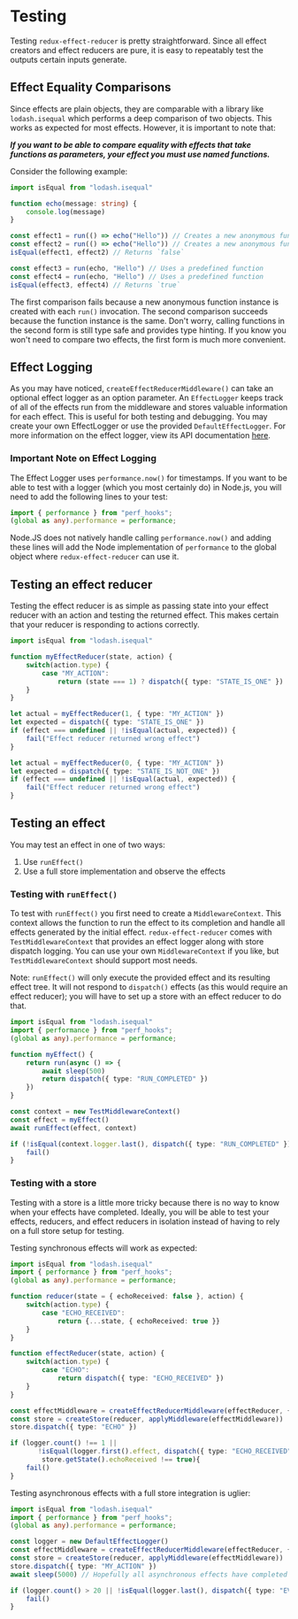 # Testing
Testing `redux-effect-reducer` is pretty straightforward. Since all effect creators and effect reducers are pure, it is easy to repeatably test the outputs certain inputs generate.

## Effect Equality Comparisons
Since effects are plain objects, they are comparable with a library like `lodash.isequal` which performs a deep comparison of two objects. This works as expected for most effects. However, it is important to note that:

***If you want to be able to compare equality with effects that take functions as parameters, your effect you must use named functions.***

Consider the following example:

```typescript
import isEqual from "lodash.isequal"

function echo(message: string) {
    console.log(message)
}

const effect1 = run(() => echo("Hello")) // Creates a new anonymous function
const effect2 = run(() => echo("Hello")) // Creates a new anonymous function
isEqual(effect1, effect2) // Returns `false`

const effect3 = run(echo, "Hello") // Uses a predefined function
const effect4 = run(echo, "Hello") // Uses a predefined function
isEqual(effect3, effect4) // Returns `true`
```

The first comparison fails because a new anonymous function instance is created with each `run()` invocation. The second comparison succeeds because the function instance is the same. Don't worry, calling functions in the second form is still type safe and provides type hinting. If you know you won't need to compare two effects, the first form is much more convenient.

## Effect Logging
As you may have noticed, `createEffectReducerMiddleware()` can take an optional effect logger as an option parameter. An `EffectLogger` keeps track of all of the effects run from the middleware and stores valuable information for each effect. This is useful for both testing and debugging. You may create your own EffectLogger or use the provided `DefaultEffectLogger`. For more information on the effect logger, view its API documentation [here](api.md#EffectLogger).

### Important Note on Effect Logging
The Effect Logger uses `performance.now()` for timestamps. If you want to be able to test with a logger (which you most certainly do) in Node.js, you will need to add the following lines to your test:

```typescript
import { performance } from "perf_hooks";
(global as any).performance = performance;
```

Node.JS does not natively handle calling `performance.now()` and adding these lines will add the Node implementation of `performance` to the global object where `redux-effect-reducer` can use it.


## Testing an effect reducer
Testing the effect reducer is as simple as passing state into your effect reducer with an action and testing the returned effect. This makes certain that your reducer is responding to actions correctly.

```typescript
import isEqual from "lodash.isequal"

function myEffectReducer(state, action) {
    switch(action.type) {
        case "MY_ACTION":
            return (state === 1) ? dispatch({ type: "STATE_IS_ONE" }) : dispatch({ type: "STATE_IS_NOT_ONE" })
    }
}

let actual = myEffectReducer(1, { type: "MY_ACTION" })
let expected = dispatch({ type: "STATE_IS_ONE" })
if (effect === undefined || !isEqual(actual, expected)) {
    fail("Effect reducer returned wrong effect")
}

let actual = myEffectReducer(0, { type: "MY_ACTION" })
let expected = dispatch({ type: "STATE_IS_NOT_ONE" })
if (effect === undefined || !isEqual(actual, expected)) {
    fail("Effect reducer returned wrong effect")
}
```

## Testing an effect
You may test an effect in one of two ways:
1. Use `runEffect()`
2. Use a full store implementation and observe the effects

### Testing with `runEffect()`
To test with `runEffect()` you first need to create a `MiddlewareContext`. This context allows the function to run the effect to its completion and handle all effects generated by the initial effect. `redux-effect-reducer` comes with `TestMiddlewareContext` that provides an effect logger along with store dispatch logging. You can use your own `MiddlewareContext` if you like, but `TestMiddlewareContext` should support most needs.

Note: `runEffect()` will only execute the provided effect and its resulting effect tree. It will not respond to `dispatch()` effects (as this would require an effect reducer); you will have to set up a store with an effect reducer to do that.

```typescript
import isEqual from "lodash.isequal"
import { performance } from "perf_hooks";
(global as any).performance = performance;

function myEffect() {
    return run(async () => {
        await sleep(500)
        return dispatch({ type: "RUN_COMPLETED" })
    })
}

const context = new TestMiddlewareContext()
const effect = myEffect()
await runEffect(effect, context)

if (!isEqual(context.logger.last(), dispatch({ type: "RUN_COMPLETED" })) {
    fail()
}
```

### Testing with a store
Testing with a store is a little more tricky because there is no way to know when your effects have completed. Ideally, you will be able to test your effects, reducers, and effect reducers in isolation instead of having to rely on a full store setup for testing.

Testing synchronous effects will work as expected:
```typescript
import isEqual from "lodash.isequal"
import { performance } from "perf_hooks";
(global as any).performance = performance;

function reducer(state = { echoReceived: false }, action) {
    switch(action.type) {
        case "ECHO_RECEIVED":
            return {...state, { echoReceived: true }}
    }
}

function effectReducer(state, action) {
    switch(action.type) {
        case "ECHO":
            return dispatch({ type: "ECHO_RECEIVED" })
    }
}

const effectMiddleware = createEffectReducerMiddleware(effectReducer, { logger: logger })
const store = createStore(reducer, applyMiddleware(effectMiddleware))
store.dispatch({ type: "ECHO" })

if (logger.count() !== 1 ||
       !isEqual(logger.first().effect, dispatch({ type: "ECHO_RECEIVED" })) ||
        store.getState().echoReceived !== true){
    fail()
}
```

Testing asynchronous effects with a full store integration is uglier:
```typescript
import isEqual from "lodash.isequal"
import { performance } from "perf_hooks";
(global as any).performance = performance;

const logger = new DefaultEffectLogger()
const effectMiddleware = createEffectReducerMiddleware(effectReducer, { logger: logger })
const store = createStore(reducer, applyMiddleware(effectMiddleware))
store.dispatch({ type: "MY_ACTION" })
await sleep(5000) // Hopefully all asynchronous effects have completed by now

if (logger.count() > 20 || !isEqual(logger.last(), dispatch({ type: "EVERYTHING_DONE" })) {
    fail()
}